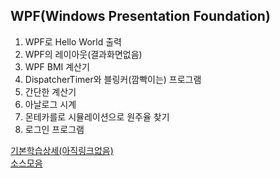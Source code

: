 ## WPF(Windows Presentation Foundation)
1. WPF로 Hello World 출력
2. WPF의 레이아웃(결과화면없음)
3. WPF BMI 계산기
4. DispatcherTimer와 블링커(깜빡이는) 프로그램
5. 간단한 계산기
6. 아날로그 시계
7. 몬테카를로 시뮬레이션으로 원주율 찾기
8. 로그인 프로그램

[기본학습상세(아직링크없음)]() <br>
[소스모음](https://github.com/SeoDongWoo1216/StudyDesktopApp/tree/main/WPFApp)
